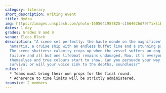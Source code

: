 ```yaml
---
category: literary
short_description: Writing event
title: Hydra
img: https://images.unsplash.com/photo-1605641987825-c1664626d79f?ixlib=rb-4.0.3&ixid=M3wxMjA3fDB8MHxzZWFyY2h8M3x8cGVuc3xlbnwwfHwwfHx8MA%3D%3D&auto=format&fit=crop&w=900&q=60
dates: 1 day
grades: Grades 8 and 9
venue: Eleos Block
description: "A scene set perfectly: the haute monde on the magnificent
  hamartia, a cruise ship with an endless buffet line and a stunning promenade.
  The scene shatters: calamity crops up when the vessel suffers an engine
  failure and all but one lifeboat remains undamaged. Now, it’s everyone for
  themselves and true colours start to show. Can you persuade your way to
  survival or will your voice sink to the depths, soundless?"
rules: |-
  * Teams must bring their own props for the final round.
  * Adherence to time limits will be strictly administered.
teamsize: 2 members
---
```

